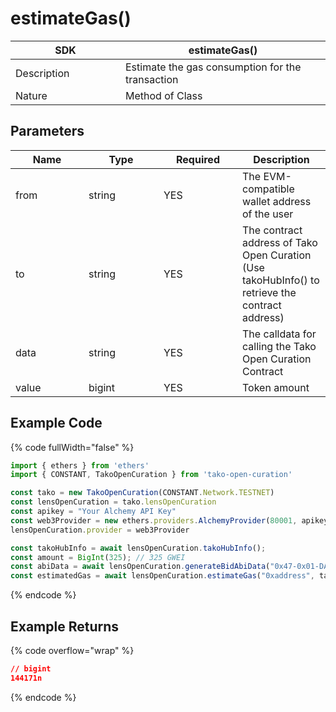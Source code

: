 # estimateGas()

<table><thead><tr><th width="160">SDK</th><th>estimateGas()</th></tr></thead><tbody><tr><td>Description</td><td>Estimate the gas consumption for the transaction</td></tr><tr><td>Nature</td><td>Method of Class</td></tr></tbody></table>

## Parameters

<table><thead><tr><th width="101">Name</th><th width="104">Type</th><th width="110">Required</th><th>Description</th></tr></thead><tbody><tr><td>from</td><td>string</td><td>YES</td><td>The EVM-compatible wallet address of the user</td></tr><tr><td>to</td><td>string</td><td>YES</td><td>The contract address of Tako Open Curation<br>(Use takoHubInfo() to retrieve the contract address)</td></tr><tr><td>data</td><td>string</td><td>YES</td><td>The calldata for calling the Tako Open Curation Contract</td></tr><tr><td>value</td><td>bigint</td><td>YES</td><td>Token amount</td></tr></tbody></table>

## Example Code

{% code fullWidth="false" %}
```typescript
import { ethers } from 'ethers'
import { CONSTANT, TakoOpenCuration } from 'tako-open-curation'

const tako = new TakoOpenCuration(CONSTANT.Network.TESTNET)
const lensOpenCuration = tako.lensOpenCuration
const apikey = "Your Alchemy API Key"
const web3Provider = new ethers.providers.AlchemyProvider(80001, apikey)
lensOpenCuration.provider = web3Provider

const takoHubInfo = await lensOpenCuration.takoHubInfo();
const amount = BigInt(325); // 325 GWEI
const abiData = await lensOpenCuration.generateBidAbiData("0x47-0x01-DA-fece722d", "0x0000000000000000000000000000000000000000", amount);
const estimatedGas = await lensOpenCuration.estimateGas("0xaddress", takoHubInfo.contract, abiData, amount);
```
{% endcode %}

## Example Returns

{% code overflow="wrap" %}
```json
// bigint
144171n
```
{% endcode %}
